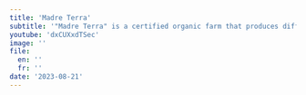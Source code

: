 ```yaml
---
title: 'Madre Terra'
subtitle: '"Madre Terra" is a certified organic farm that produces different types of vegetables according to the season. It has organic pest control methods and pays great attention to the biodiversity of insects and birds.'
youtube: 'dxCUXxdTSec'
image: ''
file:
  en: ''
  fr: ''
date: '2023-08-21'
---
```

